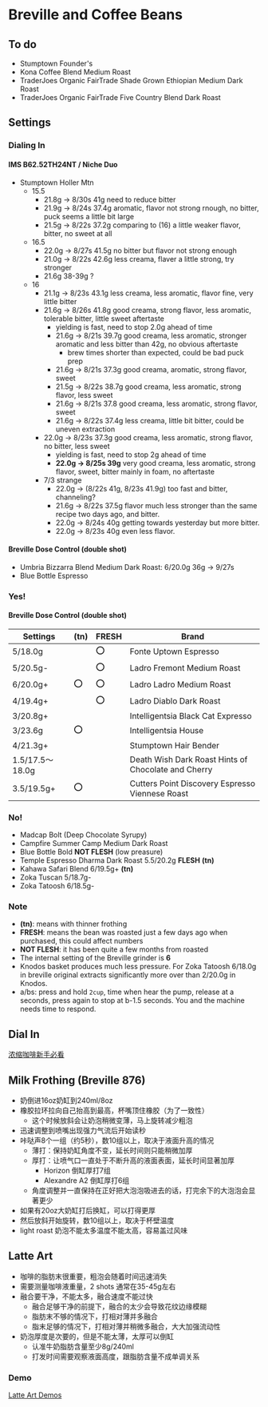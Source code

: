 # Breville and Coffee Beans

## To do

- Stumptown Founder's
- Kona Coffee Blend Medium Roast
- TraderJoes Organic FairTrade Shade Grown Ethiopian Medium Dark Roast
- TraderJoes Organic FairTrade Five Country Blend Dark Roast

## Settings

### Dialing In

#### IMS B62.52TH24NT / Niche Duo

- Stumptown Holler Mtn
  - 15.5
    - 21.8g -> 8/30s 41g need to reduce bitter
    - 21.9g -> 8/24s 37.4g aromatic, flavor not strong rnough, no bitter, puck seems a little bit large
    - 21.5g -> 8/22s 37.2g comparing to (16) a little weaker flavor, bitter, no sweet at all
  - 16.5
    - 22.0g -> 8/27s 41.5g no bitter but flavor not strong enough
    - 21.0g -> 8/22s 42.6g less creama, flaver a little strong, try stronger
    - 21.6g 38-39g ?
  - 16
    - 21.1g -> 8/23s 43.1g less creama, less aromatic, flavor fine, very little bitter
    - 21.6g -> 8/26s 41.8g good creama, strong flavor, less aromatic, tolerable bitter, little sweet aftertaste
      - yielding is fast, need to stop 2.0g ahead of time
      - 21.6g -> 8/21s 39.7g good creama, less aromatic, stronger aromatic and less bitter than 42g, no obvious aftertaste
        - brew times shorter than expected, could be bad puck prep
      - 21.6g -> 8/21s 37.3g good creama, aromatic, strong flavor, sweet
      - 21.5g -> 8/22s 38.7g good creama, less aromatic, strong flavor, less sweet
      - 21.6g -> 8/21s 37.8 good creama, less aromatic, strong flavor, sweet
      - 21.6g -> 8/22s 37.4g less creama, little bit bitter, could be uneven extraction
    - 22.0g -> 8/23s 37.3g good creama, less aromatic, strong flavor, no bitter, less sweet
      - yielding is fast, need to stop 2g ahead of time
      - **22.0g -> 8/25s 39g** very good creama, less aromatic, strong flavor, sweet, bitter mainly in foam, no aftertaste
    - 7/3 strange
      - 22.0g -> (8/22s 41g, 8/23s 41.9g) too fast and bitter, channeling?
      - 21.6g -> 8/22s 37.5g flavor much less stronger than the same recipe two days ago, and bitter.
      - 22.0g -> 8/24s 40g getting towards yesterday but more bitter.
      - 22.0g -> 8/23s 40g even less flavor.
      

#### Breville Dose Control (double shot)

- Umbria Bizzarra Blend Medium Dark Roast: 6/20.0g 36g -> 9/27s
- Blue Bottle Espresso

### Yes!

#### Breville Dose Control (double shot)

| Settings | **(tn)** | **FRESH** | Brand |
|--|--|--|--|
| 5/18.0g || :o: | Fonte Uptown Espresso |
| 5/20.5g- || :o: | Ladro Fremont Medium Roast |
| 6/20.0g+ | :o: | :o: | Ladro Ladro Medium Roast |
| 4/19.4g+ || :o: | Ladro Diablo Dark Roast |
| 3/20.8g+ ||| Intelligentsia Black Cat Expresso |
| 3/23.6g | :o: || Intelligentsia House |
| 4/21.3g+ ||| Stumptown Hair Bender |
| 1.5/17.5～18.0g ||| Death Wish Dark Roast Hints of Chocolate and Cherry |
| 3.5/19.5g+ | :o: || Cutters Point Discovery Espresso Viennese Roast |

### No!

- Madcap Bolt (Deep Chocolate Syrupy)
- Campfire Summer Camp Medium Dark Roast
- Blue Bottle Bold **NOT FLESH** (low preasure)
- Temple Espresso Dharma Dark Roast 5.5/20.2g **FLESH** **(tn)**
- Kahawa Safari Blend 6/19.5g+ **(tn)**
- Zoka Tuscan 5/18.7g-
- Zoka Tatoosh 6/18.5g-

### Note

- **(tn)**: means with thinner frothing
- **FRESH**: means the bean was roasted just a few days ago when purchased, this could affect numbers
- **NOT FLESH**: it has been quite a few months from roasted
- The internal setting of the Breville grinder is **6**
- Knodos basket produces much less pressure. For Zoka Tatoosh 6/18.0g in breville original extracts significantly more over than 2/20.0g in Knodos.
- a/bs: press and hold `2cup`, time when hear the pump, release at a seconds, press again to stop at b-1.5 seconds. You and the machine needs time to respond.

## Dial In

[浓缩咖啡新手必看](./GettingStarted)

## Milk Frothing (Breville 876)

- 奶倒进16oz奶缸到240ml/8oz
- 橡胶拉环拉向自己抬高到最高，杯嘴顶住橡胶（为了一致性）
  - 这个时候放斜会让奶泡稍微变薄，马上旋转减少粗泡
- 迅速调整到喷嘴出现强力气流后开始读秒
- 咔哒声8个一组（约5秒），数10组以上，取决于液面升高的情况
  - 薄打：保持奶缸角度不变，延长时间则只能稍微加厚
  - 厚打：让喷气口一直处于不断升高的液面表面，延长时间显著加厚
    - Horizon 倒缸厚打7组
    - Alexandre A2 倒缸厚打6组
  - 角度调整并一直保持在正好把大泡泡吸进去的话，打完余下的大泡泡会显著更少
- 如果有20oz大奶缸打后换缸，可以打得更厚
- 然后放斜开始旋转，数10组以上，取决于杯壁温度
- light roast 奶泡不能太多温度不能太高，容易盖过风味

## Latte Art

- 咖啡的脂肪末很重要，粗泡会随着时间迅速消失
- 需要测量咖啡液重量，2 shots 通常在35-45g左右
- 融合要干净，不能太多，融合速度不能过快
  - 融合足够干净的前提下，融合的太少会导致花纹边缘模糊
  - 脂肪末不够的情况下，打相对薄并多融合
  - 脂末足够的情况下，打相对薄并稍微多融合，大大加强流动性
- 奶泡厚度是次要的，但是不能太薄，太厚可以倒缸
  - 认准牛奶脂肪含量至少8g/240ml
  - 打发时间需要观察液面高度，跟脂肪含量不成单调关系

### Demo

[Latte Art Demos](./LatteArt)
